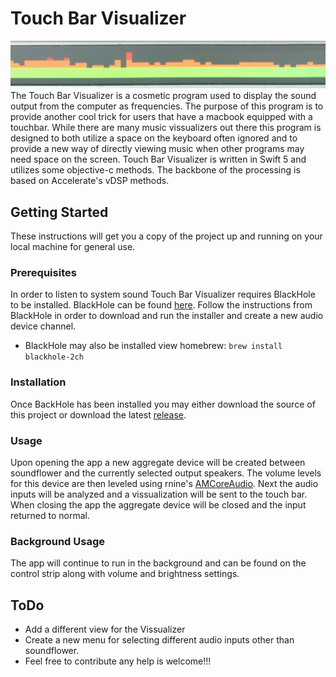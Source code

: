 # Touch Bar Visualizer
![The program in action](visual.png)
The Touch Bar Visualizer is a cosmetic program used to display the sound output from the computer as frequencies. The purpose of this program is to provide another cool trick for users that have a macbook equipped with a touchbar. While there are many music vissualizers out there this program is designed to both utilize a space on the keyboard often ignored and to provide a new way of directly viewing music when other programs may need space on the screen. Touch Bar Visualizer is written in Swift 5 and utilizes some objective-c methods. The backbone of the processing is based on Accelerate's vDSP methods. 

## Getting Started
These instructions will get you a copy of the project up and running on your local machine for general use.
### Prerequisites
In order to listen to system sound Touch Bar Visualizer requires BlackHole to be installed. BlackHole can be found [here](https://github.com/ExistentialAudio/BlackHole). Follow the instructions from BlackHole in order to download and run the installer and create a new audio device channel. 
- BlackHole may also be installed view homebrew:  `brew install blackhole-2ch`
### Installation
Once BackHole has been installed you may either download the source of this project or download the latest [release](https://github.com/supersimple33/Touch-Bar-Visualizer/releases).
### Usage
Upon opening the app a new aggregate device will be created between soundflower and the currently selected output speakers. The volume levels for this device are then leveled using rnine's [AMCoreAudio](https://github.com/rnine/AMCoreAudio). Next the audio inputs will be analyzed and a vissualization will be sent to the touch bar. When closing the app the aggregate device will be closed and the input returned to normal. 
### Background Usage
The app will continue to run in the background and can be found on the control strip along with volume and brightness settings. 

## ToDo
- Add a different view for the Vissualizer
- Create a new menu for selecting different audio inputs other than soundflower.
- Feel free to contribute any help is welcome!!!
